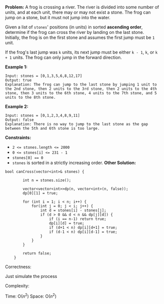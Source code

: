 **Problem:**
A frog is crossing a river. The river is divided into some number of units, and at each unit, there may or may not exist a stone. The frog can jump on a stone, but it must not jump into the water.

Given a list of `stones`' positions (in units) in sorted **ascending order**, determine if the frog can cross the river by landing on the last stone. Initially, the frog is on the first stone and assumes the first jump must be `1` unit.

If the frog's last jump was `k` units, its next jump must be either `k - 1`, `k`, or `k + 1` units. The frog can only jump in the forward direction.

 

**Example 1:**

```
Input: stones = [0,1,3,5,6,8,12,17]
Output: true
Explanation: The frog can jump to the last stone by jumping 1 unit to the 2nd stone, then 2 units to the 3rd stone, then 2 units to the 4th stone, then 3 units to the 6th stone, 4 units to the 7th stone, and 5 units to the 8th stone.
```

**Example 2:**

```
Input: stones = [0,1,2,3,4,8,9,11]
Output: false
Explanation: There is no way to jump to the last stone as the gap between the 5th and 6th stone is too large.
```

 

**Constraints:**

- `2 <= stones.length <= 2000`
- `0 <= stones[i] <= 231 - 1`
- `stones[0] == 0`
- `stones` is sorted in a strictly increasing order.
**Other Solution:**
```
bool canCross(vector<int>& stones) {
        
        int n = stones.size();
        
        vector<vector<int>>dp(n, vector<int>(n, false));
        dp[0][1] = true;
        
        for (int i = 1; i < n; i++) {
            for(int j = 0; j < i; j++) {
                int d = stones[i] - stones[j];
                if (d > 0 && d < n && dp[j][d]) {
                    if (i == n-1) return true;
                    dp[i][d] = true;
                    if (d+1 < n) dp[i][d+1] = true;
                    if (d-1 < n) dp[i][d-1] = true;
                }
            }
        }
        
        return false;
    }
```
Correctness:

Just simulate the process

Complexity:

Time: O($n^2$)
Space: O($n^2$)